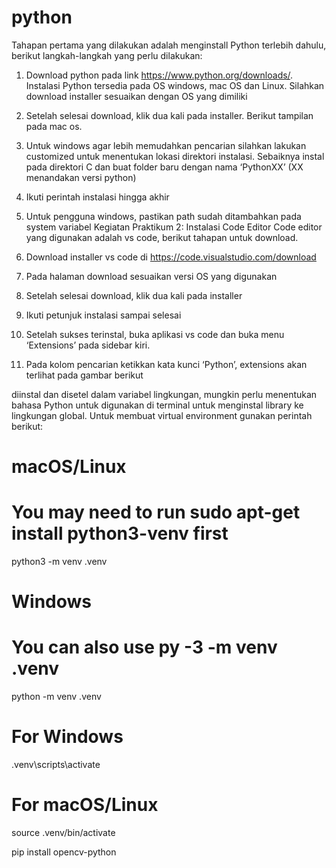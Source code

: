 # python

Tahapan pertama yang dilakukan adalah menginstall Python terlebih dahulu,
berikut langkah-langkah yang perlu dilakukan:
1. Download python pada link https://www.python.org/downloads/. Instalasi
Python tersedia pada OS windows, mac OS dan Linux. Silahkan download
installer sesuaikan dengan OS yang dimiliki
2. Setelah selesai download, klik dua kali pada installer. Berikut tampilan pada
mac os.
3. Untuk windows agar lebih memudahkan pencarian silahkan lakukan
customized untuk menentukan lokasi direktori instalasi. Sebaiknya instal
pada direktori C dan buat folder baru dengan nama ‘PythonXX’ (XX
menandakan versi python)
4. Ikuti perintah instalasi hingga akhir
5. Untuk pengguna windows, pastikan path sudah ditambahkan pada system
variabel
Kegiatan Praktikum 2: Instalasi Code Editor
Code editor yang digunakan adalah vs code, berikut tahapan untuk download.
1. Download installer vs code di https://code.visualstudio.com/download

3. Pada halaman download sesuaikan versi OS yang digunakan
4. Setelah selesai download, klik dua kali pada installer
5. Ikuti petunjuk instalasi sampai selesai
6. Setelah sukses terinstal, buka aplikasi vs code dan buka menu ‘Extensions’
pada sidebar kiri.
6. Pada kolom pencarian ketikkan kata kunci ‘Python’, extensions akan terlihat
pada gambar berikut

diinstal dan disetel dalam variabel lingkungan, mungkin perlu menentukan
bahasa Python untuk digunakan di terminal untuk menginstal library ke
lingkungan global.
Untuk membuat virtual environment gunakan perintah berikut:
# macOS/Linux
# You may need to run sudo apt-get install python3-venv first
python3 -m venv .venv
# Windows
# You can also use py -3 -m venv .venv
python -m venv .venv

# For Windows
.venv\scripts\activate
# For macOS/Linux
source .venv/bin/activate


pip install opencv-python
